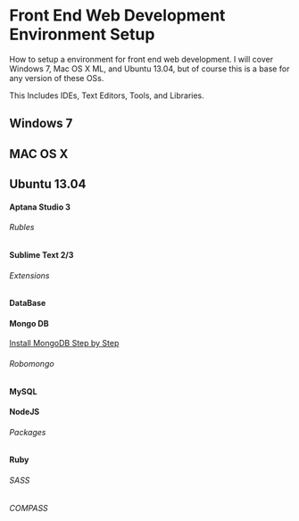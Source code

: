 # Front End Web Development Environment Setup

How to setup a environment for front end web development.  I will cover Windows 7, Mac OS X ML, and Ubuntu 13.04, but of course this is a base for any version of these OSs.

This Includes IDEs, Text Editors, Tools, and Libraries.

## Windows 7
## MAC OS X
## Ubuntu 13.04

#### Aptana Studio 3
###### Rubles
#### Sublime Text 2/3
###### Extensions
#### DataBase
#### Mongo DB
[Install MongoDB Step by Step](http://codingtip.blogspot.com/2013/09/install-mongodb-on-ubuntu-1304-step-by.html)
###### Robomongo
#### MySQL
#### NodeJS
###### Packages
#### Ruby
###### SASS
###### COMPASS
